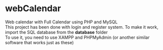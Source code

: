 # webCalendar
Web calendar with Full Calendar using PHP and MySQL<br>
This project has been done with login and register system. To make it work, import the SQL database from the <b>database</b> folder<br>
To use it, you need to use XAMPP and PHPMyAdmin (or another similar software that works just as these)<br>

